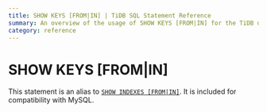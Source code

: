 ```yaml
---
title: SHOW KEYS [FROM|IN] | TiDB SQL Statement Reference
summary: An overview of the usage of SHOW KEYS [FROM|IN] for the TiDB database.
category: reference
---
```


# SHOW KEYS [FROM|IN]

This statement is an alias to [`SHOW INDEXES [FROM|IN]`](/v3.1/reference/sql/statements/show-indexes.md). It is included for compatibility with MySQL.
